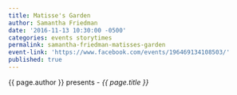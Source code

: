 ```yaml
---
title: Matisse's Garden
author: Samantha Friedman
date: '2016-11-13 10:30:00 -0500'
categories: events storytimes
permalink: samantha-friedman-matisses-garden
event-link: 'https://www.facebook.com/events/196469134108503/'
published: true
---
```

{{ page.author }} presents - *{{ page.title }}*
